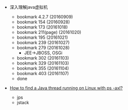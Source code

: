  - 深入理解java虚拟机
    - bookmark 4.2.7 (20160909)
    - bookmark 154 (20160928)
    - bookmark 173 (20161018)
    - bookmark 211(page) (20161020)
    - bookmark 195 (20161021)
    - bookmark 239 (20161027)
    - bookmark 279 (20161028)
        - JEE->JBOSS, OSGi
    - bookmark 302 (20161103)
    - bookmark 329 (20161103)
    - bookmark 355 (20161104)
    - bookmark 403 (20161107)
    - done
    
 - [How to find a Java thread running on Linux with ps -axl?](http://stackoverflow.com/questions/9934517/how-to-find-a-java-thread-running-on-linux-with-ps-axl)
    - jps
    - jstack